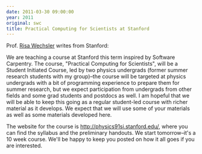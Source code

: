 ```yaml
---
date: 2011-03-30 09:00:00
year: 2011
original: swc
title: Practical Computing for Scientists at Stanford
---
```

<p>Prof. <a href="http://risa.stanford.edu/">Risa Wechsler</a> writes from Stanford:</p>
<p>We are teaching a course at Stanford this term inspired by Software Carpentry.  The course, "Practical Computing for Scientists", will be a Student Initiated Course, led by two physics undergrads (former summer research students with my group)–the course will be targeted at physics undergrads with a bit of programming experience to prepare them for summer research, but we expect participation from undergrads from other fields and some grad students and postdocs as well.  I am hopeful that we will be able to keep this going as a regular student-led course with richer material as it develops.  We expect that we will use some of your materials as well as some materials developed here.</p>
<p>The website for the course is <a href="http://physics91si.stanford.edu/">http://physics91si.stanford.edu/</a>, where you can find the syllabus and the preliminary handouts.  We start tomorrow–it's a 10 week course.  We'll be happy to keep you posted on how it all goes if you are interested.</p>
